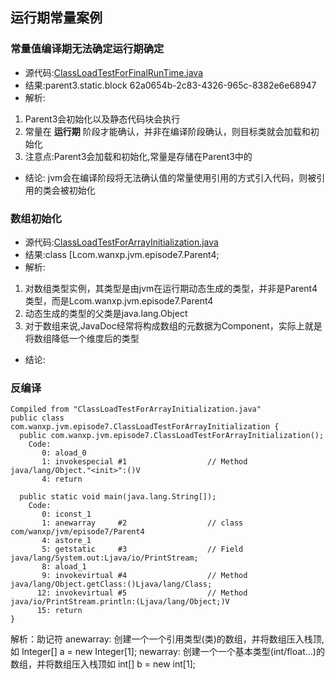 ## 运行期常量案例  
### 常量值编译期无法确定运行期确定
* 源代码:[ClassLoadTestForFinalRunTime.java](../src/main/java/com/wanxp/jvm/episode7/ClassLoadTestForFinalRunTime.java)   
* 结果:parent3.static.block
   62a0654b-2c83-4326-965c-8382e6e68947
* 解析:
1. Parent3会初始化以及静态代码块会执行    
2. 常量在 <strong>运行期</strong> 阶段才能确认，并非在编译阶段确认，则目标类就会加载和初始化  
3. 注意点:Parent3会加载和初始化,常量是存储在Parent3中的  
* 结论:
jvm会在编译阶段将无法确认值的常量使用引用的方式引入代码，则被引用的类会被初始化
### 数组初始化
* 源代码:[ClassLoadTestForArrayInitialization.java](../src/main/java/com/wanxp/jvm/episode7/ClassLoadTestForArrayInitialization.java)   
* 结果:class [Lcom.wanxp.jvm.episode7.Parent4;
* 解析:
1. 对数组类型实例，其类型是由jvm在运行期动态生成的类型，并非是Parent4类型，而是Lcom.wanxp.jvm.episode7.Parent4
2. 动态生成的类型的父类是java.lang.Object
3. 对于数组来说,JavaDoc经常将构成数组的元数据为Component，实际上就是将数组降低一个维度后的类型

* 结论:

### 反编译
```text
Compiled from "ClassLoadTestForArrayInitialization.java"
public class com.wanxp.jvm.episode7.ClassLoadTestForArrayInitialization {
  public com.wanxp.jvm.episode7.ClassLoadTestForArrayInitialization();
    Code:
       0: aload_0
       1: invokespecial #1                  // Method java/lang/Object."<init>":()V
       4: return

  public static void main(java.lang.String[]);
    Code:
       0: iconst_1
       1: anewarray     #2                  // class com/wanxp/jvm/episode7/Parent4
       4: astore_1
       5: getstatic     #3                  // Field java/lang/System.out:Ljava/io/PrintStream;
       8: aload_1
       9: invokevirtual #4                  // Method java/lang/Object.getClass:()Ljava/lang/Class;
      12: invokevirtual #5                  // Method java/io/PrintStream.println:(Ljava/lang/Object;)V
      15: return
}
```
解析：助记符
anewarray: 创建一个一个引用类型(类)的数组，并将数组压入栈顶,如 Integer[] a = new Integer[1];
newarray: 创建一个一个基本类型(int/float...)的数组，并将数组压入栈顶如 int[] b = new int[1];

